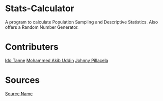 # Stats-Calculator
A program to calculate Population Sampling and Descriptive Statistics. Also offers a Random Number Generator.
# Contributers
[Ido Tanne](https://github.com/itanne99)
[Mohammed Akib Uddin](https://github.com/mohdAkibUddin)
[Johnny Pillacela](https://github.com/JohnnyPillacela)
# Sources
[Source Name](https://www.google.com/)
